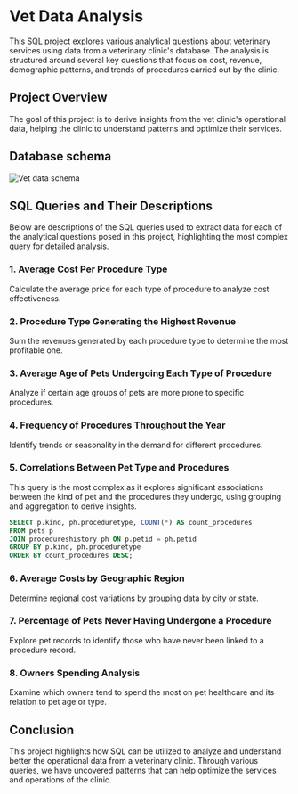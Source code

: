 # Vet Data Analysis

This SQL project explores various analytical questions about veterinary services using data from a veterinary clinic's database. The analysis is structured around several key questions that focus on cost, revenue, demographic patterns, and trends of procedures carried out by the clinic.

## Project Overview

The goal of this project is to derive insights from the vet clinic's operational data, helping the clinic to understand patterns and optimize their services.

## Database schema 
![Vet data schema](https://github.com/Atharvak29/SQL_project/assets/70752461/d0248568-eb56-4196-83ad-1d39076ec542)

## SQL Queries and Their Descriptions

Below are descriptions of the SQL queries used to extract data for each of the analytical questions posed in this project, highlighting the most complex query for detailed analysis.

### 1. Average Cost Per Procedure Type
Calculate the average price for each type of procedure to analyze cost effectiveness.

### 2. Procedure Type Generating the Highest Revenue
Sum the revenues generated by each procedure type to determine the most profitable one.

### 3. Average Age of Pets Undergoing Each Type of Procedure
Analyze if certain age groups of pets are more prone to specific procedures.

### 4. Frequency of Procedures Throughout the Year
Identify trends or seasonality in the demand for different procedures.

### 5. Correlations Between Pet Type and Procedures
This query is the most complex as it explores significant associations between the kind of pet and the procedures they undergo, using grouping and aggregation to derive insights.

```sql
SELECT p.kind, ph.proceduretype, COUNT(*) AS count_procedures
FROM pets p
JOIN procedureshistory ph ON p.petid = ph.petid
GROUP BY p.kind, ph.proceduretype
ORDER BY count_procedures DESC;
```

### 6. Average Costs by Geographic Region
Determine regional cost variations by grouping data by city or state.

### 7. Percentage of Pets Never Having Undergone a Procedure
Explore pet records to identify those who have never been linked to a procedure record.

### 8. Owners Spending Analysis
Examine which owners tend to spend the most on pet healthcare and its relation to pet age or type.

## Conclusion
This project highlights how SQL can be utilized to analyze and understand better the operational data from a veterinary clinic. Through various queries, we have uncovered patterns that can help optimize the services and operations of the clinic.
